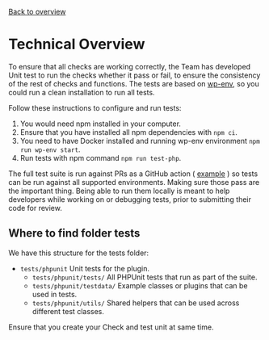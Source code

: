 [Back to overview](./README.md)

# Technical Overview

To ensure that all checks are working correctly, the Team has developed Unit test to run the checks whether it pass or fail, to ensure the consistency of the rest of checks and functions. The tests are based on [wp-env](https://make.wordpress.org/core/2020/03/03/wp-env-simple-local-environments-for-wordpress/), so you could run a clean installation to run all tests.

Follow these instructions to configure and run tests:

1. You would need npm installed in your computer.
2. Ensure that you have installed all npm dependencies with `npm ci`.
3. You need to have Docker installed and running wp-env environment `npm run wp-env start`.
4. Run tests with npm command `npm run test-php`.

The full test suite is run against PRs as a GitHub action ( [example](https://github.com/WordPress/plugin-check/actions/runs/9660204610) ) so tests can be run against all supported environments. Making sure those pass are the important thing. Being able to run them locally is meant to help developers while working on or debugging tests, prior to submitting their code for review.

## Where to find folder tests

We have this structure for the tests folder:

- `tests/phpunit` Unit tests for the plugin.
  - `tests/phpunit/tests/` All PHPUnit tests that run as part of the suite.  
  - `tests/phpunit/testdata/` Example classes or plugins that can be used in tests.  
  - `tests/phpunit/utils/` Shared helpers that can be used across different test classes.  

Ensure that you create your Check and test unit at same time.
